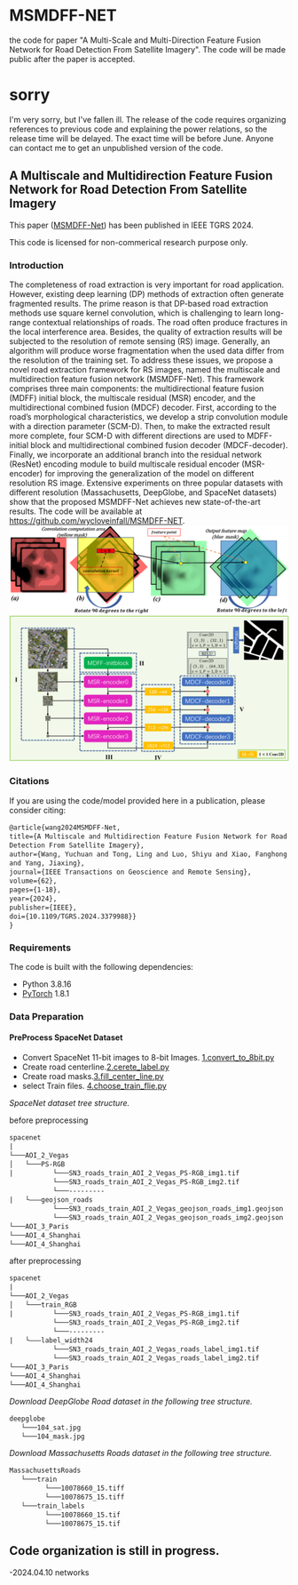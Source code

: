 # MSMDFF-NET
the code for paper "A Multi-Scale and Multi-Direction Feature Fusion Network for Road Detection From Satellite Imagery".  The code will be made public after the paper is accepted.
# sorry
I'm very sorry, but I've fallen ill. The release of the code requires organizing references to previous code and explaining the power relations, so the release time will be delayed. The exact time will be before June. Anyone can contact me to get an unpublished version of the code.

## A Multiscale and Multidirection Feature Fusion Network for Road Detection From Satellite Imagery

This paper ([MSMDFF-Net](https://ieeexplore.ieee.org/document/10477437)) has been published in IEEE TGRS 2024.

This code is licensed for non-commerical research purpose only.

### Introduction

The completeness of road extraction is very important for road application. However, existing deep learning (DP) methods of extraction often generate fragmented results. The prime reason is that DP-based road extraction methods use square kernel convolution, which is challenging to learn long-range contextual relationships of roads. The road often produce fractures in the local interference area. Besides, the quality of extraction results will be subjected to the resolution of remote sensing (RS) image. Generally, an algorithm will produce worse fragmentation when the used data differ from the resolution of the training set. To address these issues, we propose a novel road extraction framework for RS images, named the multiscale and multidirection feature fusion network (MSMDFF-Net). This framework comprises three main components: the multidirectional feature fusion (MDFF) initial block, the multiscale residual (MSR) encoder, and the multidirectional combined fusion (MDCF) decoder. First, according to the road’s morphological characteristics, we develop a strip convolution module with a direction parameter (SCM-D). Then, to make the extracted result more complete, four SCM-D with different directions are used to MDFF-initial block and multidirectional combined fusion decoder (MDCF-decoder). Finally, we incorporate an additional branch into the residual network (ResNet) encoding module to build multiscale residual encoder (MSR-encoder) for improving the generalization of the model on different resolution RS image. Extensive experiments on three popular datasets with different resolution (Massachusetts, DeepGlobe, and SpaceNet datasets) show that the proposed MSMDFF-Net achieves new state-of-the-art results. The code will be available at https://github.com/wycloveinfall/MSMDFF-NET.
![fig1.png](Figure%2Ffig1.png)
![fig2.png](Figure%2Ffig2.png)
### Citations

If you are using the code/model provided here in a publication, please consider citing:

    @article{wang2024MSMDFF-Net,
    title={A Multiscale and Multidirection Feature Fusion Network for Road Detection From Satellite Imagery},
    author={Wang, Yuchuan and Tong, Ling and Luo, Shiyu and Xiao, Fanghong and Yang, Jiaxing},
    journal={IEEE Transactions on Geoscience and Remote Sensing},
    volume={62},
    pages={1-18},
    year={2024},
    publisher={IEEE},
    doi={10.1109/TGRS.2024.3379988}}
    }

### Requirements

The code is built with the following dependencies:
- Python 3.8.16
- [PyTorch](https://pytorch.org/get-started/previous-versions/) 1.8.1

### Data Preparation
#### PreProcess SpaceNet Dataset
- Convert SpaceNet 11-bit images to 8-bit Images. [1.convert_to_8bit.py](data%2Fdata_tools%2F1.convert_to_8bit.py)
- Create road centerline.[2.cerete_label.py](data%2Fdata_tools%2F2.cerete_label.py)
- Create road masks.[3.fill_center_line.py](data%2Fdata_tools%2F3.fill_center_line.py)
- select Train files. [4.choose_train_flie.py](data%2Fdata_tools%2F4.choose_train_flie.py)

*SpaceNet dataset tree structure.*

before preprocessing
```
spacenet
|
└───AOI_2_Vegas
│   └───PS-RGB
|          └───SN3_roads_train_AOI_2_Vegas_PS-RGB_img1.tif
           └───SN3_roads_train_AOI_2_Vegas_PS-RGB_img2.tif
           └───---------
|   └———geojson_roads
           └───SN3_roads_train_AOI_2_Vegas_geojson_roads_img1.geojson
           └───SN3_roads_train_AOI_2_Vegas_geojson_roads_img2.geojson
└───AOI_3_Paris
└───AOI_4_Shanghai
└───AOI_4_Shanghai
```
after preprocessing
```
spacenet
|
└───AOI_2_Vegas
│   └───train_RGB
|          └───SN3_roads_train_AOI_2_Vegas_PS-RGB_img1.tif
           └───SN3_roads_train_AOI_2_Vegas_PS-RGB_img2.tif
           └───---------
|   └———label_width24
           └───SN3_roads_train_AOI_2_Vegas_roads_label_img1.tif
           └───SN3_roads_train_AOI_2_Vegas_roads_label_img2.tif
└───AOI_3_Paris
└───AOI_4_Shanghai
└───AOI_4_Shanghai
```

*Download DeepGlobe Road dataset in the following tree structure.*
```
deepglobe
   └───104_sat.jpg
   └───104_mask.jpg

```
*Download Massachusetts Roads dataset in the following tree structure.*
```
MassachusettsRoads
   └───train
         └───10078660_15.tiff
         └───10078675_15.tiff
   └───train_labels
         └───10078660_15.tif
         └───10078675_15.tif

```
## Code organization is still in progress.

-2024.04.10 networks

